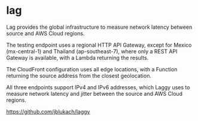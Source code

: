 # lag

Lag provides the global infrastructure to measure network latency between source and AWS Cloud regions.

The testing endpoint uses a regional HTTP API Gateway, except for Mexico (mx-central-1) and Thailand (ap-southeast-7), where only a REST API Gateway is available, with a Lambda returning the results.

The CloudFront configuration uses all edge locations, with a Function returning the source address from the closest geolocation.

All three endpoints support IPv4 and IPv6 addresses, which Laggy uses to measure network latency and jitter between the source and AWS Cloud regions.

https://github.com/jblukach/laggy